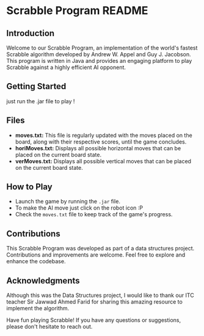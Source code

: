 # Scrabble Program README

## Introduction
Welcome to our Scrabble Program, an implementation of the world's fastest Scrabble algorithm developed by Andrew W. Appel and Guy J. Jacobson. This program is written in Java and provides an engaging platform to play Scrabble against a highly efficient AI opponent.

## Getting Started
just run the .jar file to play !

## Files
- **moves.txt:** This file is regularly updated with the moves placed on the board, along with their respective scores, until the game concludes.
- **horiMoves.txt:** Displays all possible horizontal moves that can be placed on the current board state.
- **verMoves.txt:** Displays all possible vertical moves that can be placed on the current board state.

## How to Play
- Launch the game by running the `.jar` file.
- To make the AI move just click on the robot icon :P
- Check the `moves.txt` file to keep track of the game's progress.

## Contributions
This Scrabble Program was developed as part of a data structures project. Contributions and improvements are welcome. Feel free to explore and enhance the codebase.

## Acknowledgments
Although this was the Data Structures project, I would like to thank our ITC teacher Sir Jawwad Ahmed Farid for sharing this amazing resource to implement the algorithm.

Have fun playing Scrabble! If you have any questions or suggestions, please don't hesitate to reach out.
